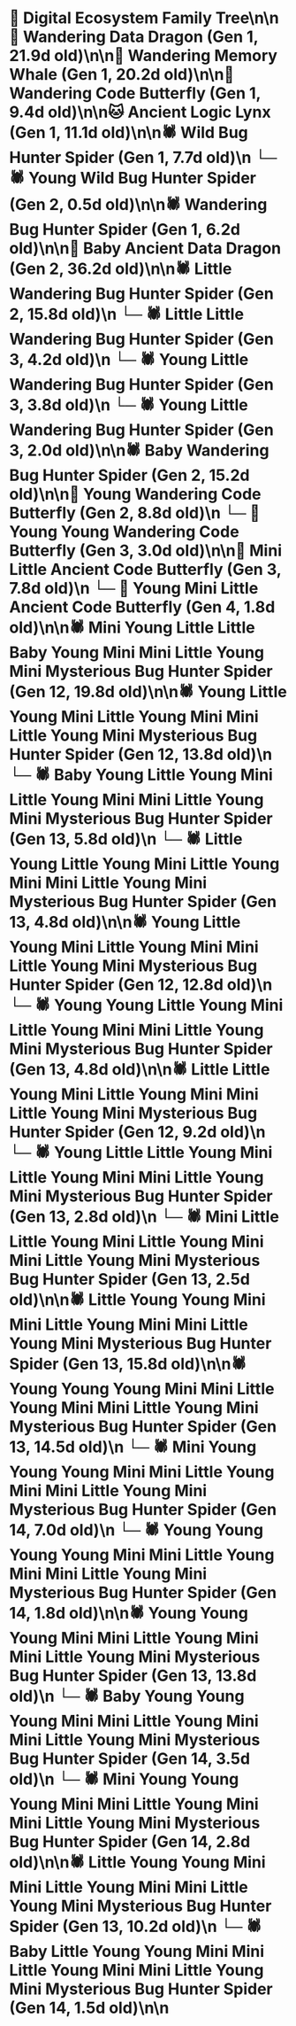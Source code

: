 # 🌳 Digital Ecosystem Family Tree\n\n🐉 Wandering Data Dragon (Gen 1, 21.9d old)\n\n🐋 Wandering Memory Whale (Gen 1, 20.2d old)\n\n🦋 Wandering Code Butterfly (Gen 1, 9.4d old)\n\n🐱 Ancient Logic Lynx (Gen 1, 11.1d old)\n\n🕷️ Wild Bug Hunter Spider (Gen 1, 7.7d old)\n  └─ 🕷️ Young Wild Bug Hunter Spider (Gen 2, 0.5d old)\n\n🕷️ Wandering Bug Hunter Spider (Gen 1, 6.2d old)\n\n🐉 Baby Ancient Data Dragon (Gen 2, 36.2d old)\n\n🕷️ Little Wandering Bug Hunter Spider (Gen 2, 15.8d old)\n  └─ 🕷️ Little Little Wandering Bug Hunter Spider (Gen 3, 4.2d old)\n  └─ 🕷️ Young Little Wandering Bug Hunter Spider (Gen 3, 3.8d old)\n  └─ 🕷️ Young Little Wandering Bug Hunter Spider (Gen 3, 2.0d old)\n\n🕷️ Baby Wandering Bug Hunter Spider (Gen 2, 15.2d old)\n\n🦋 Young Wandering Code Butterfly (Gen 2, 8.8d old)\n  └─ 🦋 Young Young Wandering Code Butterfly (Gen 3, 3.0d old)\n\n🦋 Mini Little Ancient Code Butterfly (Gen 3, 7.8d old)\n  └─ 🦋 Young Mini Little Ancient Code Butterfly (Gen 4, 1.8d old)\n\n🕷️ Mini Young Little Little Baby Young Mini Mini Little Young Mini Mysterious Bug Hunter Spider (Gen 12, 19.8d old)\n\n🕷️ Young Little Young Mini Little Young Mini Mini Little Young Mini Mysterious Bug Hunter Spider (Gen 12, 13.8d old)\n  └─ 🕷️ Baby Young Little Young Mini Little Young Mini Mini Little Young Mini Mysterious Bug Hunter Spider (Gen 13, 5.8d old)\n  └─ 🕷️ Little Young Little Young Mini Little Young Mini Mini Little Young Mini Mysterious Bug Hunter Spider (Gen 13, 4.8d old)\n\n🕷️ Young Little Young Mini Little Young Mini Mini Little Young Mini Mysterious Bug Hunter Spider (Gen 12, 12.8d old)\n  └─ 🕷️ Young Young Little Young Mini Little Young Mini Mini Little Young Mini Mysterious Bug Hunter Spider (Gen 13, 4.8d old)\n\n🕷️ Little Little Young Mini Little Young Mini Mini Little Young Mini Mysterious Bug Hunter Spider (Gen 12, 9.2d old)\n  └─ 🕷️ Young Little Little Young Mini Little Young Mini Mini Little Young Mini Mysterious Bug Hunter Spider (Gen 13, 2.8d old)\n  └─ 🕷️ Mini Little Little Young Mini Little Young Mini Mini Little Young Mini Mysterious Bug Hunter Spider (Gen 13, 2.5d old)\n\n🕷️ Little Young Young Mini Mini Little Young Mini Mini Little Young Mini Mysterious Bug Hunter Spider (Gen 13, 15.8d old)\n\n🕷️ Young Young Young Mini Mini Little Young Mini Mini Little Young Mini Mysterious Bug Hunter Spider (Gen 13, 14.5d old)\n  └─ 🕷️ Mini Young Young Young Mini Mini Little Young Mini Mini Little Young Mini Mysterious Bug Hunter Spider (Gen 14, 7.0d old)\n  └─ 🕷️ Young Young Young Young Mini Mini Little Young Mini Mini Little Young Mini Mysterious Bug Hunter Spider (Gen 14, 1.8d old)\n\n🕷️ Young Young Young Mini Mini Little Young Mini Mini Little Young Mini Mysterious Bug Hunter Spider (Gen 13, 13.8d old)\n  └─ 🕷️ Baby Young Young Young Mini Mini Little Young Mini Mini Little Young Mini Mysterious Bug Hunter Spider (Gen 14, 3.5d old)\n  └─ 🕷️ Mini Young Young Young Mini Mini Little Young Mini Mini Little Young Mini Mysterious Bug Hunter Spider (Gen 14, 2.8d old)\n\n🕷️ Little Young Young Mini Mini Little Young Mini Mini Little Young Mini Mysterious Bug Hunter Spider (Gen 13, 10.2d old)\n  └─ 🕷️ Baby Little Young Young Mini Mini Little Young Mini Mini Little Young Mini Mysterious Bug Hunter Spider (Gen 14, 1.5d old)\n\n